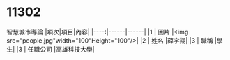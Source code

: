 # 11302
智慧城市導論
|項次|項目|內容|
|----:|------|------|
|1 | 圖片 |<img src="people.jpg"width="100"Height="100"/>|
|2 | 姓名 |薛宇翔|
|3 | 職稱 |學生|
|3 | 任職公司 |高雄科技大學|

